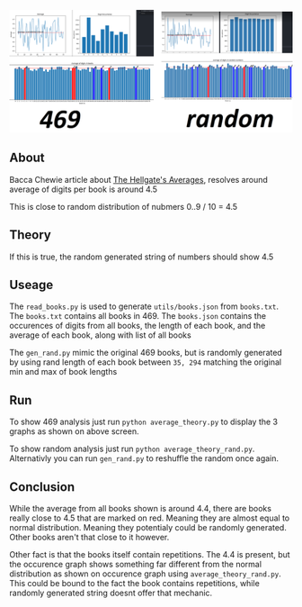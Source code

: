 ![Conclusion](conclusion.png)

## About
Bacca Chewie article about [The Hellgate's Averages](https://tibiasecrets.com/article.php?id=166), resolves around average of digits per book is around 4.5

This is close to random distribution of nubmers 0..9 / 10 = 4.5

## Theory

If this is true, the random generated string of numbers should show 4.5


## Useage

The `read_books.py` is used to generate `utils/books.json` from `books.txt`. The `books.txt` contains all books in 469.
The `books.json` contains the occurences of digits from all books, the length of each book, and the average of each book, along with list of all books

The `gen_rand.py` mimic the original 469 books, but is randomly generated by using rand length of each book between `35, 294` matching the original min and max of book lengths

## Run

To show 469 analysis just run `python average_theory.py` to display the 3 graphs as shown on above screen.

To show random analysis just run `python average_theory_rand.py`. Alternativly you can run `gen_rand.py` to reshuffle the random once again.


## Conclusion

While the average from all books shown is around 4.4, there are books really close to 4.5 that are marked on red. Meaning they are almost equal to normal distribution. Meaning they potentialy could be randomly generated. Other books aren't that close to it however.

Other fact is that the books itself contain repetitions. The 4.4 is present, but the occurence graph shows something far different from the normal distribution as shown on occurence graph using `average_theory_rand.py`. This could be bound to the fact the book contains repetitions, while randomly generated string doesnt offer that mechanic.




